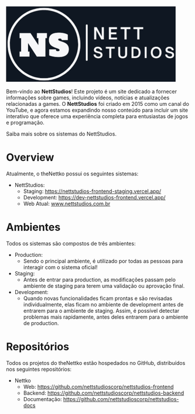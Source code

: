 
![NettStudios](./docs/NettStudios-banner.PNG)

Bem-vindo ao **NettStudios**! Este projeto é um site dedicado a fornecer informações sobre games, incluindo vídeos, notícias e atualizações relacionadas a games. O **NettStudios** foi criado em 2015 como um canal do YouTube, e agora estamos expandindo nosso conteúdo para incluir um site interativo que oferece uma experiência completa para entusiastas de jogos e programação.

Saiba mais sobre os sistemas do NettStudios.

# Overview

Atualmente, o theNettko possui os seguintes sistemas:

- NettStudios:
  - Staging: https://nettstudios-frontend-staging.vercel.app/
   - Development: https://dev-nettstudios-frontend.vercel.app/
    - Web Atual: www.nettstudios.com.br

# Ambientes

Todos os sistemas são compostos de três ambientes:

- Production:
  - Sendo o principal ambiente, é utilizado por todas as pessoas para interagir com o sistema oficial!
- Staging:
  - Antes de entrar para production, as modificações passam pelo ambiente de staging para terem uma validação ou aprovação final.
- Development:
  - Quando novas funcionalidades ficam prontas e são revisadas individualmente, elas ficam no ambiente de development antes de entrarem para o ambiente de staging. Assim, é possível detectar problemas mais rapidamente, antes deles entrarem para o ambiente de production.

# Repositórios

Todos os projetos do theNettko estão hospedados no GitHub, distribuídos nos seguintes repositórios:

- Nettko
  - Web: https://github.com/nettstudioscorp/nettstudios-frontend
     <!-- - Mobile: _Em breve_ -->
    <!-- - Admin
  <!-- - Web: _Em breve_ -->
- Backend: https://github.com/nettstudioscorp/nettstudios-backend
- Documentação: https://github.com/nettstudioscorp/nettstudios-docs

